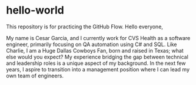 # hello-world
This repository is for practicing the GitHub Flow.
Hello everyone,


My name is Cesar Garcia, and I currently work for CVS Health as a software engineer, primarily focusing on QA automation using C# and SQL. Like Charlie, I am a Huge Dallas Cowboys Fan, born and raised in Texas; what else would you expect? My experience bridging the gap between technical and leadership roles is a unique aspect of my background. In the next few years, I aspire to transition into a management position where I can lead my own team of engineers. 
